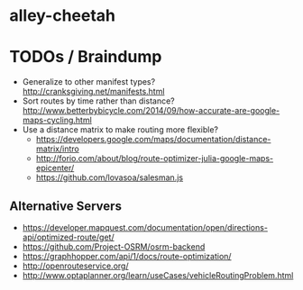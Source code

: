# alley-cheetah

# TODOs / Braindump

* Generalize to other manifest types? http://cranksgiving.net/manifests.html
* Sort routes by time rather than distance? http://www.betterbybicycle.com/2014/09/how-accurate-are-google-maps-cycling.html
* Use a distance matrix to make routing more flexible?
  * https://developers.google.com/maps/documentation/distance-matrix/intro
  * http://forio.com/about/blog/route-optimizer-julia-google-maps-epicenter/
  * https://github.com/lovasoa/salesman.js

## Alternative Servers
* https://developer.mapquest.com/documentation/open/directions-api/optimized-route/get/
* https://github.com/Project-OSRM/osrm-backend
* https://graphhopper.com/api/1/docs/route-optimization/
* http://openrouteservice.org/
* http://www.optaplanner.org/learn/useCases/vehicleRoutingProblem.html

